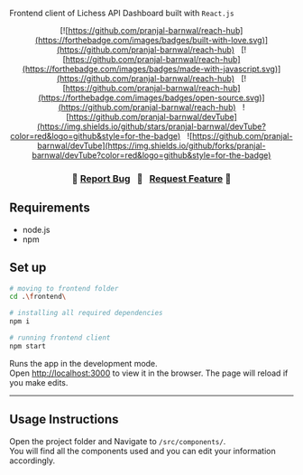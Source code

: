 Frontend client of Lichess API Dashboard built with `React.js`

<center>

[![https://github.com/pranjal-barnwal/reach-hub](https://forthebadge.com/images/badges/built-with-love.svg)](https://github.com/pranjal-barnwal/reach-hub) &nbsp;
[![https://github.com/pranjal-barnwal/reach-hub](https://forthebadge.com/images/badges/made-with-javascript.svg)](https://github.com/pranjal-barnwal/reach-hub) &nbsp;
[![https://github.com/pranjal-barnwal/reach-hub](https://forthebadge.com/images/badges/open-source.svg)](https://github.com/pranjal-barnwal/reach-hub) &nbsp;
![https://github.com/pranjal-barnwal/devTube](https://img.shields.io/github/stars/pranjal-barnwal/devTube?color=red&logo=github&style=for-the-badge) &nbsp;
![https://github.com/pranjal-barnwal/devTube](https://img.shields.io/github/forks/pranjal-barnwal/devTube?color=red&logo=github&style=for-the-badge)

</center>

<h3 align="center">
    🔹
    <a href="https://github.com/pranjal-barnwal/devTube/issues">Report Bug</a> &nbsp;
    🔹 &nbsp;
    <a href="https://github.com/pranjal-barnwal/devTube/issues">Request Feature</a>
    🔹
</h3>


## Requirements
- node.js
- npm

## Set up
```bash
# moving to frontend folder
cd .\frontend\ 

# installing all required dependencies
npm i

# running frontend client
npm start
```
Runs the app in the development mode.\
Open [http://localhost:3000](http://localhost:3000) to view it in the browser.
The page will reload if you make edits.
<hr/>


## **Usage Instructions**
Open the project folder and Navigate to `/src/components/`. <br/>
You will find all the components used and you can edit your information accordingly.
